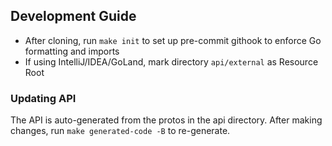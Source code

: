 ## Development Guide

- After cloning, run `make init` to set up pre-commit githook to enforce Go formatting and imports
- If using IntelliJ/IDEA/GoLand, mark directory `api/external` as Resource Root

### Updating API

The API is auto-generated from the protos in the api directory. After making changes, 
run `make generated-code -B` to re-generate. 

